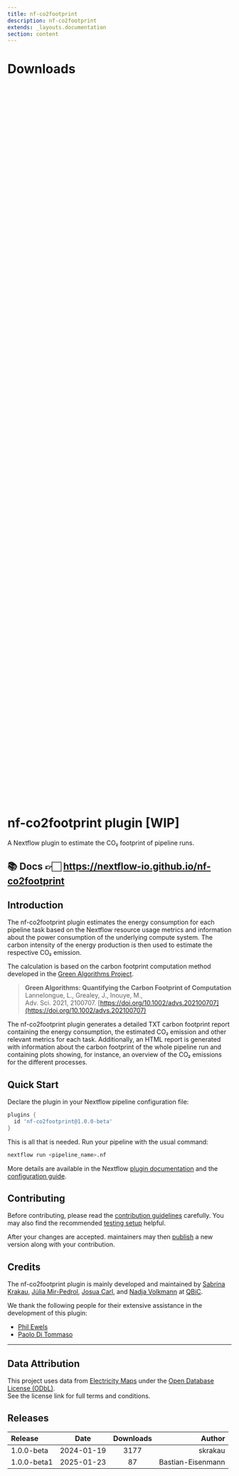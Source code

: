 ```yaml
---
title: nf-co2footprint
description: nf-co2footprint
extends: _layouts.documentation
section: content
---
```


# Downloads

<div style="position: relative; height:40vh; width:80vw">
    <canvas id="releases"></canvas>
</div>
<script type="module" src="nf-plugin-stats/docs/nf-co2footprint/nf-co2footprint.js"></script>

# nf-co2footprint plugin [WIP]

A Nextflow plugin to estimate the CO₂ footprint of pipeline runs.

## 📚 Docs 👉🏻 <https://nextflow-io.github.io/nf-co2footprint>

## Introduction

The nf-co2footprint plugin estimates the energy consumption for each pipeline task based on the Nextflow resource usage metrics and information about the power consumption of the underlying compute system.
The carbon intensity of the energy production is then used to estimate the respective CO₂ emission.

The calculation is based on the carbon footprint computation method developed in the [Green Algorithms Project](www.green-algorithms.org).

> **Green Algorithms: Quantifying the Carbon Footprint of Computation**  
> Lannelongue, L., Grealey, J., Inouye, M.,  
> Adv. Sci. 2021, 2100707. [https://doi.org/10.1002/advs.202100707](https://doi.org/10.1002/advs.202100707)

The nf-co2footprint plugin generates a detailed TXT carbon footprint report containing the energy consumption, the estimated CO₂ emission and other relevant metrics for each task.
Additionally, an HTML report is generated with information about the carbon footprint of the whole pipeline run and containing plots showing, for instance, an overview of the CO₂ emissions for the different processes.

## Quick Start

Declare the plugin in your Nextflow pipeline configuration file:

```groovy title="nextflow.config"
plugins {
  id 'nf-co2footprint@1.0.0-beta'
}
```

This is all that is needed. Run your pipeline with the usual command:
```bash
nextflow run <pipeline_name>.nf 
```

More details are available in the Nextflow [plugin documentation](https://www.nextflow.io/docs/latest/plugins.html#plugins) and the [configuration guide](https://www.nextflow.io/docs/latest/config.html). 

## Contributing
Before contributing, please read the [contribution guidelines](contributing/guidelines.md) carefully. You may also find the recommended [testing setup](contributing/setup.md) helpful.

After your changes are accepted. maintainers may then [publish](contributing/publishing.md) a new version along with your contribution.

## Credits

The nf-co2footprint plugin is mainly developed and maintained by [Sabrina Krakau](https://github.com/skrakau), [Júlia Mir-Pedrol](https://github.com/mirpedrol), [Josua Carl](https://github.com/josuacarl), and [Nadja Volkmann](https://github.com/nadnein) at [QBiC](https://www.qbic.uni-tuebingen.de/).

We thank the following people for their extensive assistance in the development of this plugin:

- [Phil Ewels](https://github.com/ewels)
- [Paolo Di Tommaso](https://github.com/pditommaso)

--- 

## Data Attribution

This project uses data from [Electricity Maps](https://www.electricitymaps.com/) under the [Open Database License (ODbL)](https://opendatacommons.org/licenses/odbl/1-0/).  
See the license link for full terms and conditions.


## Releases

| Release                               |                       Date                       |                   Downloads                    |                           Author |
| :------------ |:------------------------------------------------:|:----------------------------------------------:|---------------------------------:|
 |  1.0.0-beta                                          | 2024-01-19                                          | 3177                                               | skrakau                                            |
 |  1.0.0-beta1                                         | 2025-01-23                                          | 87                                                 | Bastian-Eisenmann                                  |
